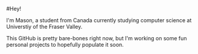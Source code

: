 #Hey! 

I'm Mason, a student from Canada currently studying computer science at Universtiy of the Fraser Valley.

This GitHub is pretty bare-bones right now, but I'm working on some fun personal projects to hopefully populate it soon.



